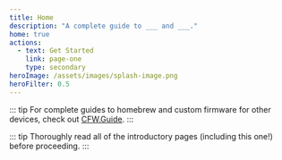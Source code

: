 ```yaml
---
title: Home
description: "A complete guide to ___ and ___."
home: true
actions:
  - text: Get Started
    link: page-one
    type: secondary
heroImage: /assets/images/splash-image.png
heroFilter: 0.5
---
```


::: tip
For complete guides to homebrew and custom firmware for other devices, check out [CFW.Guide](https://cfw.guide).
:::

::: tip
Thoroughly read all of the introductory pages (including this one!) before proceeding.
:::